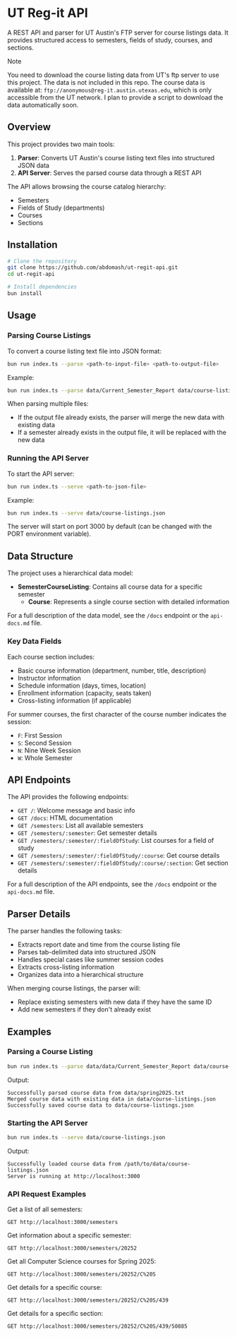 # UT Reg-it API

A REST API and parser for UT Austin's FTP server for course listings data. It provides structured access to semesters, fields of study, courses, and sections.

> [!NOTE]
> You need to download the course listing data from UT's ftp server to use this project. The data is not included in this repo.
> The course data is available at: `ftp://anonymous@reg-it.austin.utexas.edu`, which is only accessible from the UT network.
> I plan to provide a script to download the data automatically soon.

## Overview

This project provides two main tools:

1. **Parser**: Converts UT Austin's course listing text files into structured JSON data
2. **API Server**: Serves the parsed course data through a REST API

The API allows browsing the course catalog hierarchy:
- Semesters
- Fields of Study (departments)
- Courses
- Sections

## Installation

```bash
# Clone the repository
git clone https://github.com/abdomash/ut-regit-api.git
cd ut-regit-api

# Install dependencies
bun install
```

## Usage

### Parsing Course Listings

To convert a course listing text file into JSON format:

```bash
bun run index.ts --parse <path-to-input-file> <path-to-output-file>
```

Example:
```bash
bun run index.ts --parse data/Current_Semester_Report data/course-listings.json
```

When parsing multiple files:
- If the output file already exists, the parser will merge the new data with existing data
- If a semester already exists in the output file, it will be replaced with the new data

### Running the API Server

To start the API server:

```bash
bun run index.ts --serve <path-to-json-file>
```

Example:
```bash
bun run index.ts --serve data/course-listings.json
```

The server will start on port 3000 by default (can be changed with the PORT environment variable).

## Data Structure

The project uses a hierarchical data model:

- **SemesterCourseListing**: Contains all course data for a specific semester
  - **Course**: Represents a single course section with detailed information

For a full description of the data model, see the `/docs` endpoint or the `api-docs.md` file.

### Key Data Fields

Each course section includes:
- Basic course information (department, number, title, description)
- Instructor information
- Schedule information (days, times, location)
- Enrollment information (capacity, seats taken)
- Cross-listing information (if applicable)

For summer courses, the first character of the course number indicates the session:
- `F`: First Session
- `S`: Second Session
- `N`: Nine Week Session
- `W`: Whole Semester

## API Endpoints

The API provides the following endpoints:

- `GET /`: Welcome message and basic info
- `GET /docs`: HTML documentation
- `GET /semesters`: List all available semesters
- `GET /semesters/:semester`: Get semester details
- `GET /semesters/:semester/:fieldOfStudy`: List courses for a field of study
- `GET /semesters/:semester/:fieldOfStudy/:course`: Get course details
- `GET /semesters/:semester/:fieldOfStudy/:course/:section`: Get section details

For a full description of the API endpoints, see the `/docs` endpoint or the `api-docs.md` file.

## Parser Details

The parser handles the following tasks:
- Extracts report date and time from the course listing file
- Parses tab-delimited data into structured JSON
- Handles special cases like summer session codes
- Extracts cross-listing information
- Organizes data into a hierarchical structure

When merging course listings, the parser will:
- Replace existing semesters with new data if they have the same ID
- Add new semesters if they don't already exist

## Examples

### Parsing a Course Listing

```bash
bun run index.ts --parse data/data/Current_Semester_Report data/course-listings.json
```

Output:
```
Successfully parsed course data from data/spring2025.txt
Merged course data with existing data in data/course-listings.json
Successfully saved course data to data/course-listings.json
```

### Starting the API Server

```bash
bun run index.ts --serve data/course-listings.json
```

Output:
```
Successfully loaded course data from /path/to/data/course-listings.json
Server is running at http://localhost:3000
```

### API Request Examples

Get a list of all semesters:
```
GET http://localhost:3000/semesters
```

Get information about a specific semester:
```
GET http://localhost:3000/semesters/20252
```

Get all Computer Science courses for Spring 2025:
```
GET http://localhost:3000/semesters/20252/C%20S
```

Get details for a specific course:
```
GET http://localhost:3000/semesters/20252/C%20S/439
```

Get details for a specific section:
```
GET http://localhost:3000/semesters/20252/C%20S/439/50885
```
